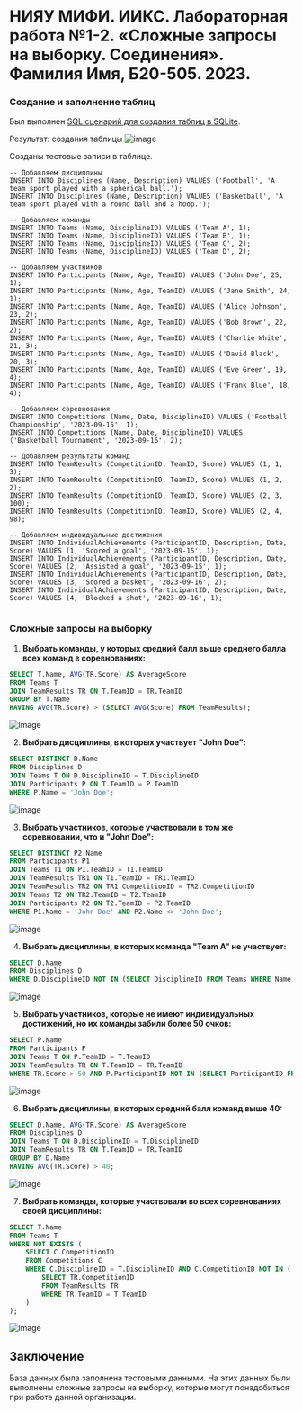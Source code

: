 # НИЯУ МИФИ. ИИКС. Лабораторная работа №1-2. «Сложные запросы на выборку. Соединения». Фамилия Имя, Б20-505. 2023.

### Создание и заполнение таблиц
   Был выполнен [SQL сценарий для создания таблиц в SQLite](./organization.sql). 

   Результат: создания таблицы ![image](./images/Screenshot_1.png)
  
  Созданы тестовые записи в таблице. 
  ```
  -- Добавляем дисциплины
INSERT INTO Disciplines (Name, Description) VALUES ('Football', 'A team sport played with a spherical ball.');
INSERT INTO Disciplines (Name, Description) VALUES ('Basketball', 'A team sport played with a round ball and a hoop.');

-- Добавляем команды
INSERT INTO Teams (Name, DisciplineID) VALUES ('Team A', 1);
INSERT INTO Teams (Name, DisciplineID) VALUES ('Team B', 1);
INSERT INTO Teams (Name, DisciplineID) VALUES ('Team C', 2);
INSERT INTO Teams (Name, DisciplineID) VALUES ('Team D', 2);

-- Добавляем участников
INSERT INTO Participants (Name, Age, TeamID) VALUES ('John Doe', 25, 1);
INSERT INTO Participants (Name, Age, TeamID) VALUES ('Jane Smith', 24, 1);
INSERT INTO Participants (Name, Age, TeamID) VALUES ('Alice Johnson', 23, 2);
INSERT INTO Participants (Name, Age, TeamID) VALUES ('Bob Brown', 22, 2);
INSERT INTO Participants (Name, Age, TeamID) VALUES ('Charlie White', 21, 3);
INSERT INTO Participants (Name, Age, TeamID) VALUES ('David Black', 20, 3);
INSERT INTO Participants (Name, Age, TeamID) VALUES ('Eve Green', 19, 4);
INSERT INTO Participants (Name, Age, TeamID) VALUES ('Frank Blue', 18, 4);

-- Добавляем соревнования
INSERT INTO Competitions (Name, Date, DisciplineID) VALUES ('Football Championship', '2023-09-15', 1);
INSERT INTO Competitions (Name, Date, DisciplineID) VALUES ('Basketball Tournament', '2023-09-16', 2);

-- Добавляем результаты команд
INSERT INTO TeamResults (CompetitionID, TeamID, Score) VALUES (1, 1, 3);
INSERT INTO TeamResults (CompetitionID, TeamID, Score) VALUES (1, 2, 2);
INSERT INTO TeamResults (CompetitionID, TeamID, Score) VALUES (2, 3, 100);
INSERT INTO TeamResults (CompetitionID, TeamID, Score) VALUES (2, 4, 98);

-- Добавляем индивидуальные достижения
INSERT INTO IndividualAchievements (ParticipantID, Description, Date, Score) VALUES (1, 'Scored a goal', '2023-09-15', 1);
INSERT INTO IndividualAchievements (ParticipantID, Description, Date, Score) VALUES (2, 'Assisted a goal', '2023-09-15', 1);
INSERT INTO IndividualAchievements (ParticipantID, Description, Date, Score) VALUES (3, 'Scored a basket', '2023-09-16', 2);
INSERT INTO IndividualAchievements (ParticipantID, Description, Date, Score) VALUES (4, 'Blocked a shot', '2023-09-16', 1);


  ```
### Сложные запросы на выборку

1. **Выбрать команды, у которых средний балл выше среднего балла всех команд в соревнованиях:**
```sql
SELECT T.Name, AVG(TR.Score) AS AverageScore
FROM Teams T
JOIN TeamResults TR ON T.TeamID = TR.TeamID
GROUP BY T.Name
HAVING AVG(TR.Score) > (SELECT AVG(Score) FROM TeamResults);
```

![image](./images/Screenshot_12.png)

2. **Выбрать дисциплины, в которых участвует "John Doe":**
```sql
SELECT DISTINCT D.Name
FROM Disciplines D
JOIN Teams T ON D.DisciplineID = T.DisciplineID
JOIN Participants P ON T.TeamID = P.TeamID
WHERE P.Name = 'John Doe';
```

![image](./images/Screenshot_13.png)


3. **Выбрать участников, которые участвовали в том же соревновании, что и "John Doe":**
```sql
SELECT DISTINCT P2.Name
FROM Participants P1
JOIN Teams T1 ON P1.TeamID = T1.TeamID
JOIN TeamResults TR1 ON T1.TeamID = TR1.TeamID
JOIN TeamResults TR2 ON TR1.CompetitionID = TR2.CompetitionID
JOIN Teams T2 ON TR2.TeamID = T2.TeamID
JOIN Participants P2 ON T2.TeamID = P2.TeamID
WHERE P1.Name = 'John Doe' AND P2.Name <> 'John Doe';
```

![image](./images/Screenshot_14.png)


4. **Выбрать дисциплины, в которых команда "Team A" не участвует:**
```sql
SELECT D.Name
FROM Disciplines D
WHERE D.DisciplineID NOT IN (SELECT DisciplineID FROM Teams WHERE Name = 'Team A');
```

![image](./images/Screenshot_15.png)


5. **Выбрать участников, которые не имеют индивидуальных достижений, но их команды забили более 50 очков:**
```sql
SELECT P.Name
FROM Participants P
JOIN Teams T ON P.TeamID = T.TeamID
JOIN TeamResults TR ON T.TeamID = TR.TeamID
WHERE TR.Score > 50 AND P.ParticipantID NOT IN (SELECT ParticipantID FROM IndividualAchievements);
```

![image](./images/Screenshot_16.png)


6. **Выбрать дисциплины, в которых средний балл команд выше 40:**
```sql
SELECT D.Name, AVG(TR.Score) AS AverageScore
FROM Disciplines D
JOIN Teams T ON D.DisciplineID = T.DisciplineID
JOIN TeamResults TR ON T.TeamID = TR.TeamID
GROUP BY D.Name
HAVING AVG(TR.Score) > 40;
```

![image](./images/Screenshot_17.png)


7. **Выбрать команды, которые участвовали во всех соревнованиях своей дисциплины:**
```sql
SELECT T.Name
FROM Teams T
WHERE NOT EXISTS (
    SELECT C.CompetitionID
    FROM Competitions C
    WHERE C.DisciplineID = T.DisciplineID AND C.CompetitionID NOT IN (
        SELECT TR.CompetitionID
        FROM TeamResults TR
        WHERE TR.TeamID = T.TeamID
    )
);
```

![image](./images/Screenshot_18.png)


## Заключение
База данных была заполнена тестовыми данными. На этих данных были выполнены сложные запросы на выборку, которые могут понадобиться при работе данной организации.
